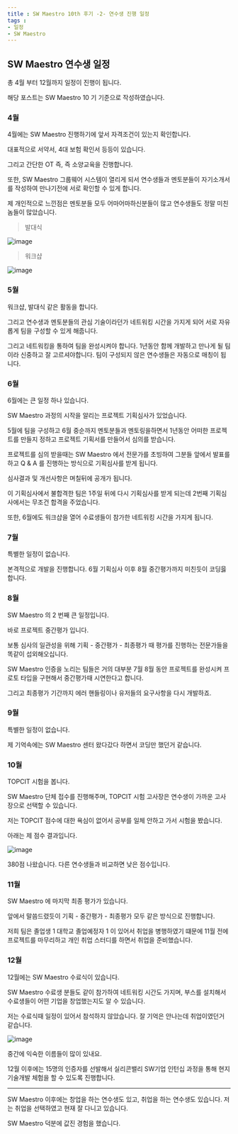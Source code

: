 ```yaml
---
title : SW Maestro 10th 후기 -2- 연수생 진행 일정
tags :
- 일정
- SW Maestro
---
```


## SW Maestro 연수생 일정

총 4월 부터 12월까지 일정이 진행이 됩니다.

해당 포스트는 SW Maestro 10 기 기준으로 작성하였습니다.

### 4월

4월에는 SW Maestro 진행하기에 앞서 자격조건이 있는지 확인합니다.

대표적으로 서약서, 4대 보험 확인서 등등이 있습니다.

그리고 간단한 OT 즉, 즉 소양교육을 진행합니다.

또한, SW Maestro 그룹웨어 시스템이 열리게 되서 연수생들과 멘토분들이 자기소개서를 작성하여 만나기전에 서로 확인할 수 있게 합니다.

제 개인적으로 느낀점은 멘토분들 모두 어마어마하신분들이 많고 연수생들도 정말 미친놈들이 많았습니다.

> 발대식

![image](https://user-images.githubusercontent.com/44635266/73593392-183f0800-4547-11ea-8112-890cb3e62ce2.png)

> 워크샵

![image](https://user-images.githubusercontent.com/44635266/73593394-19703500-4547-11ea-9031-d526da0f3d66.png)

### 5월

워크샵, 발대식 같은 활동을 합니다.

그리고 연수생과 멘토분들의 관심 기술이라던가 네트워킹 시간을 가지게 되어 서로 자유롭게 팀을 구성할 수 있게 해줍니다.

그리고 네트워킹을 통하여 팀을 완성시켜야 합니다. 1년동안 함께 개발하고 만나게 될 팀이라 신중하고 잘 고르셔야합니다. 팀이 구성되지 않은 연수생들은 자동으로 매칭이 됩니다.

### 6월

6월에는 큰 일정 하나 있습니다.

SW Maestro 과정의 시작을 알리는 프로젝트 기획심사가 있었습니다.

5월에 팀을 구성하고 6월 중순까지 멘토분들과 멘토링을하면서 1년동안 어떠한 프로젝트를 만들지 정하고 프로젝트 기획서를 만들어서 심의를 받습니다.

프로젝트를 심의 받을때는 SW Maestro 에서 전문가를 초빙하여 그분들 앞에서 발표를 하고 Q & A 를 진행하는 방식으로 기획심사를 받게 됩니다.

심사결과 및 개선사항은 며칠뒤에 공개가 됩니다.

이 기획심사에서 불합격한 팀은 1주일 뒤에 다시 기획심사를 받게 되는데 2번째 기획심사에서는 무조건 합격을 주었습니다.

또한, 6월에도 워크샵을 열어 수료생들이 참가한 네트워킹 시간을 가지게 됩니다.

### 7월

특별한 일정이 없습니다.

본격적으로 개발을 진행합니다. 6월 기획심사 이후 8월 중간평가까지 미친듯이 코딩읋 합니다.

### 8월

SW Maestro 의 2 번째 큰 일정입니다.

바로 프로젝트 중간평가 입니다.

보통 심사의 일관성을 위해 기획 - 중간평가 - 최종평가 때 평가를 진행하는 전문가들을 똑같이 섭외해오십니다.

SW Maestro 인증을 노리는 팀들은 거의 대부분 7월 8월 동안 프로젝트를 완성시켜 프로토 타입을 구현해서 중간평가때 시연한다고 합니다.

그리고 최종평가 기간까지 에러 핸들링이나 유저들의 요구사항을 다시 개발하죠.

### 9월

특별한 일정이 없습니다.

제 기억속에는 SW Maestro 센터 왔다갔다 하면서 코딩만 했던거 같습니다.

### 10월

TOPCIT 시험을 봅니다.

SW Maestro 단체 접수를 진행해주며, TOPCIT 시험 고사장은 연수생이 가까운 고사장으로 선택할 수 있습니다.

저는 TOPCIT 점수에 대한 욕심이 없어서 공부를 일체 안하고 가서 시험을 봤습니다.

아래는 제 점수 결과입니다.

![image](https://user-images.githubusercontent.com/44635266/71542433-db14b280-29a9-11ea-86cf-b9a366995a11.png)

380점 나왔습니다. 다른 연수생들과 비교하면 낮은 점수입니다.

### 11월

SW Maestro 에 마지막 최종 평가가 있습니다.

앞에서 말씀드렸듯이 기획 - 중간평가 - 최종평가 모두 같은 방식으로 진행합니다.

저희 팀은 졸업생 1 대학교 졸업예정자 1 이 있어서 취업을 병행하였기 떄문에 11월 전에 프로젝트를 마무리하고 개인 취업 스터디를 하면서 취업을 준비했습니다.

### 12월

12월에는 SW Maestro 수료식이 있습니다.

SW Maestro 수료생 분들도 같이 참가하여 네트워킹 시간도 가지며, 부스를 설치해서 수료생들이 어떤 기업을 창업했는지도 알 수 있습니다.

저는 수료식때 일정이 있어서 참석하지 않았습니다. 잘 기억은 안나는데 취업이였던거 같습니다.

![image](https://user-images.githubusercontent.com/44635266/73593578-124a2680-4549-11ea-833e-3aefe0f85c17.png)

중간에 익숙한 이름들이 많이 있내요.

12월 이후에는 15명의 인증자를 선발해서 실리콘밸리 SW기업 인턴십 과정을 통해 현지 기술개발 체험을 할 수 있도록 진행합니다.

---

SW Maestro 이후에는 창업을 하는 연수생도 있고, 취업을 하는 연수생도 있습니다. 저는 취업을 선택하였고 현재 잘 다니고 있습니다.

SW Maestro 덕분에 값진 경험을 했습니다.